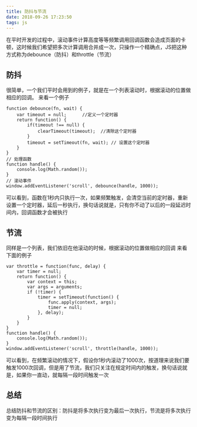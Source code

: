 ```yaml
---
title: 防抖与节流
date: 2018-09-26 17:23:50
tags: js
---
```

在平时开发的过程中，滚动事件计算高度等等频繁调用回调函数会造成页面的卡顿，这时候我们希望把多次计算调用合并成一次，只操作一个精确点，JS把这种方式称为debounce（防抖）和throttle（节流）

<!-- more -->

## 防抖

很简单，一个我们平时会用到的例子，就是在一个列表滚动时，根据滚动的位置做相应的回调。
来看一个例子

    function debounce(fn, wait) {
        var timeout = null;      //定义一个定时器
        return function() {
            if(timeout !== null) {
                clearTimeout(timeout);  //清除这个定时器
            }     
            timeout = setTimeout(fn, wait); // 设置这个定时器  
        }
    }
    // 处理函数
    function handle() {
        console.log(Math.random()); 
    }
    // 滚动事件
    window.addEventListener('scroll', debounce(handle, 1000));

可以看到，函数在1秒内只执行一次，如果频繁触发，会清空当前的定时器，重新设置一个定时器，延后一秒执行，换句话说就是，只有你不动了以后的一段延迟时间内，回调函数才会被执行

## 节流

同样是一个列表，我们依旧在他滚动的时候，根据滚动的位置做相应的回调
来看下面的例子

    var throttle = function(func, delay) {
        var timer = null;
        return function() {
            var context = this;
            var args = arguments;
            if (!timer) {
                timer = setTimeout(function() {
                    func.apply(context, args);
                    timer = null;
                }, delay);
            }
        }
    }
    function handle() {
        console.log(Math.random());
    }
    window.addEventListener('scroll', throttle(handle, 1000));

可以看到，在频繁滚动的情况下，假设你1秒内滚动了1000次，按道理来说我们要触发1000次回调，但是用了节流，我们只关注在规定时间内的触发，换句话说就是，如果你一直动，就每隔一段时间触发一次


## 总结

总结防抖和节流的区别：防抖是将多次执行变为最后一次执行，节流是将多次执行变为每隔一段时间执行
